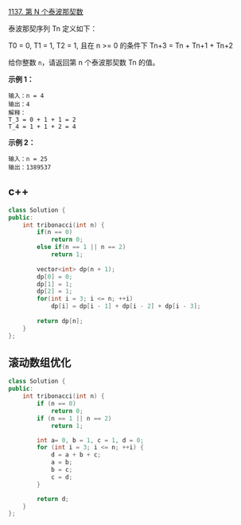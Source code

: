 [1137. 第 N 个泰波那契数](https://leetcode.cn/problems/n-th-tribonacci-number/)

泰波那契序列 Tn 定义如下： 

T0 = 0, T1 = 1, T2 = 1, 且在 n >= 0 的条件下 Tn+3 = Tn + Tn+1 + Tn+2

给你整数 `n`，请返回第 n 个泰波那契数 Tn 的值。

**示例 1：**

```
输入：n = 4
输出：4
解释：
T_3 = 0 + 1 + 1 = 2
T_4 = 1 + 1 + 2 = 4
```

**示例 2：**

```
输入：n = 25
输出：1389537
```



## c++

```cpp
class Solution {
public:
    int tribonacci(int n) {
        if(n == 0) 
            return 0;
        else if(n == 1 || n == 2) 
            return 1;
        
        vector<int> dp(n + 1);
        dp[0] = 0;
        dp[1] = 1;
        dp[2] = 1;
        for(int i = 3; i <= n; ++i)
        	dp[i] = dp[i - 1] + dp[i - 2] + dp[i - 3];
        
        return dp[n];
    }
};
```



## 滚动数组优化

```cpp
class Solution {
public:
    int tribonacci(int n) {
        if (n == 0)
            return 0;
        if (n == 1 || n == 2)
            return 1;

        int a= 0, b = 1, c = 1, d = 0;
        for (int i = 3; i <= n; ++i) {
            d = a + b + c;
            a = b;
            b = c;
            c = d;
        }

        return d;
    }
};

```

